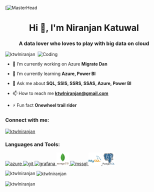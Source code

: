 [![MasterHead]([[https://www.google.com/imgres?q=animated%20data%20coding%20and%20visualization%20gif&imgurl=https%3A%2F%2Fi.pinimg.com%2Foriginals%2Ffc%2F71%2F63%2Ffc71635c7f1b09ed30413f59bb749582.gif&imgrefurl=https%3A%2F%2Fwww.pinterest.com%2Fpin%2Fdata-analytics-animation--311381761730704419%2F&docid=1S8DYRME7XspMM&tbnid=eqloULIQ2e54BM&vet=12ahUKEwjkrPbolr-IAxUrDkQIHV6dKwMQM3oECFoQAA..i&w=800&h=600&hcb=2&ved=2ahUKEwjkrPbolr-IAxUrDkQIHV6dKwMQM3oECFoQAA](https://www.pinterest.com/pin/311381761730704419/)](https://dribbble.com/shots/4012238-Data-Analytics-Animation))
<h1 align="center">Hi 👋, I'm Niranjan Katuwal</h1>
<h3 align="center">A data lover who loves to play with big data on cloud</h3>
<img align="right" alt="Coding" width="400" src="[https://www.google.com/imgres?q=animated%20data%20coding%20gif&imgurl=https%3A%2F%2Fmedia.licdn.com%2Fdms%2Fimage%2FC4E12AQHhfpP2slLoXw%2Farticle-cover_image-shrink_600_2000%2F0%2F1578791251071%3Fe%3D2147483647%26v%3Dbeta%26t%3Dz0mDGgtn6FZAR_FAWN0lu2QP80ugvAfOnWcJ3acz7Rk&imgrefurl=https%3A%2F%2Fwww.linkedin.com%2Fpulse%2Ffocusing-data-key-jobs-2020-trends-top-programming-skills-meghna-b&docid=HexVWEZ5UAFfzM&tbnid=CVLQvplLvZ78OM&vet=12ahUKEwiE35qAl7-IAxVlEkQIHUXxHDQQM3oFCIEBEAA..i&w=680&h=428&hcb=2&ved=2ahUKEwiE35qAl7-IAxVlEkQIHUXxHDQQM3oFCIEBEAA](https://www.google.com/imgres?q=animated%20data%20coding%20gif&imgurl=https%3A%2F%2Fmedia.licdn.com%2Fdms%2Fimage%2FC4E12AQHhfpP2slLoXw%2Farticle-cover_image-shrink_600_2000%2F0%2F1578791251071%3Fe%3D2147483647%26v%3Dbeta%26t%3Dz0mDGgtn6FZAR_FAWN0lu2QP80ugvAfOnWcJ3acz7Rk&imgrefurl=https%3A%2F%2Fwww.linkedin.com%2Fpulse%2Ffocusing-data-key-jobs-2020-trends-top-programming-skills-meghna-b&docid=HexVWEZ5UAFfzM&tbnid=CVLQvplLvZ78OM&vet=12ahUKEwiE35qAl7-IAxVlEkQIHUXxHDQQM3oFCIEBEAA..i&w=680&h=428&hcb=2&ved=2ahUKEwiE35qAl7-IAxVlEkQIHUXxHDQQM3oFCIEBEAA)">

<p align="left"> <img src="https://komarev.com/ghpvc/?username=ktwlniranjan&label=Profile%20views&color=0e75b6&style=flat" alt="ktwlniranjan" /> </p>

- 🔭 I’m currently working on Azure **Migrate Dan**

- 🌱 I’m currently learning **Azure, Power BI**

- 💬 Ask me about **SQL, SSIS, SSRS, SSAS, Azure, Power BI**

- 📫 How to reach me **ktwlniranjan@gmail.com**

- ⚡ Fun fact **Onewheel trail rider**

<h3 align="left">Connect with me:</h3>
<p align="left">
<a href="https://instagram.com/ktwlniranjan" target="blank"><img align="center" src="https://raw.githubusercontent.com/rahuldkjain/github-profile-readme-generator/master/src/images/icons/Social/instagram.svg" alt="ktwlniranjan" height="30" width="40" /></a>
</p>

<h3 align="left">Languages and Tools:</h3>
<p align="left"> <a href="https://azure.microsoft.com/en-in/" target="_blank" rel="noreferrer"> <img src="https://www.vectorlogo.zone/logos/microsoft_azure/microsoft_azure-icon.svg" alt="azure" width="40" height="40"/> </a> <a href="https://git-scm.com/" target="_blank" rel="noreferrer"> <img src="https://www.vectorlogo.zone/logos/git-scm/git-scm-icon.svg" alt="git" width="40" height="40"/> </a> <a href="https://grafana.com" target="_blank" rel="noreferrer"> <img src="https://www.vectorlogo.zone/logos/grafana/grafana-icon.svg" alt="grafana" width="40" height="40"/> </a> <a href="https://www.mongodb.com/" target="_blank" rel="noreferrer"> <img src="https://raw.githubusercontent.com/devicons/devicon/master/icons/mongodb/mongodb-original-wordmark.svg" alt="mongodb" width="40" height="40"/> </a> <a href="https://www.microsoft.com/en-us/sql-server" target="_blank" rel="noreferrer"> <img src="https://www.svgrepo.com/show/303229/microsoft-sql-server-logo.svg" alt="mssql" width="40" height="40"/> </a> <a href="https://www.mysql.com/" target="_blank" rel="noreferrer"> <img src="https://raw.githubusercontent.com/devicons/devicon/master/icons/mysql/mysql-original-wordmark.svg" alt="mysql" width="40" height="40"/> </a> <a href="https://www.postgresql.org" target="_blank" rel="noreferrer"> <img src="https://raw.githubusercontent.com/devicons/devicon/master/icons/postgresql/postgresql-original-wordmark.svg" alt="postgresql" width="40" height="40"/> </a> </p>

<p><img align="left" src="https://github-readme-stats.vercel.app/api/top-langs?username=ktwlniranjan&show_icons=true&locale=en&layout=compact" alt="ktwlniranjan" /></p>

<p>&nbsp;<img align="center" src="https://github-readme-stats.vercel.app/api?username=ktwlniranjan&show_icons=true&locale=en" alt="ktwlniranjan" /></p>

<p><img align="center" src="https://github-readme-streak-stats.herokuapp.com/?user=ktwlniranjan&" alt="ktwlniranjan" /></p>

